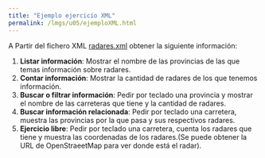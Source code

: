 ```yaml
---
title: "Ejemplo ejercicio XML"
permalink: /lmgs/u05/ejemploXML.html
---
```


A Partir del fichero XML [radares.xml](radares.xml) obtener la siguiente información:

1. **Listar información**: Mostrar el nombre de las provincias de las que temas información sobre radares.
2. **Contar información**: Mostrar la cantidad de radares de los que tenemos información. 
3. **Buscar o filtrar información**: Pedir por teclado una provincia y mostrar el nombre de las carreteras que tiene y la cantidad de radares.
4. **Buscar información relacionada**: Pedir por teclado una carretera, muestra las provincias por la que pasa y sus respectivos radares. 
5. **Ejercicio libre**: Pedir por teclado una carretera, cuenta los radares que tiene y muestra las coordenadas de los radares.(Se puede obtener la URL de OpenStraeetMap para ver donde está el radar).
